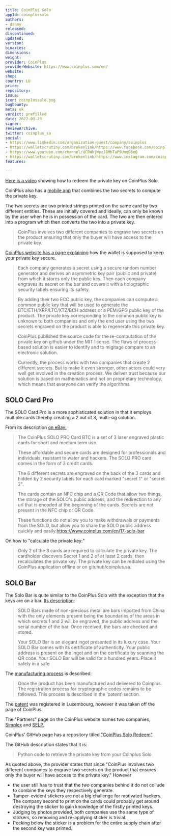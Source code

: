```yaml
---
title: CoinPlus Solo
appId: coinplussolo
authors:
- danny
released: 
discontinued: 
updated: 
version: 
binaries: 
dimensions: 
weight: 
provider: CoinPlus
providerWebsite: https://www.coinplus.com/en/
website: 
shop: 
country: LU
price: 
repository: 
issue: 
icon: coinplussolo.png
bugbounty: 
meta: ok
verdict: prefilled
date: 2022-03-23
signer: 
reviewArchive: 
twitter: coinplus_sa
social:
- https://www.linkedin.com/organization-guest/company/coinplus
- https://walletscrutiny.com/brokenlink/https://www.facebook.com/coinplus.sa/
- https://www.youtube.com/channel/UCBWhjWyzJ8MhTaP9UnqO6eQ
- https://walletscrutiny.com/brokenlink/https://www.instagram.com/coinplus_solo/
features: 

---
```


[Here is a video](https://youtube.com/watch?v=qaaQREWK9IY) showing how to redeem the private key on CoinPlus Solo.

CoinPlus also has a [mobile app](https://play.google.com/store/apps/details?id=com.coinplus.mobile) that combines the two secrets to compute the private key.

The two secrets are two printed strings printed on the same card by two different entities. These are initially covered and ideally, can only be known by the user when he is in possession of the card. The two are then entered into a program which then converts the two into a private key.

> CoinPlus involves two different companies to engrave two secrets on the product ensuring that only the buyer will have access to the private key.

[CoinPlus website has a page explaining](https://www.coinplus.com/en/content/18-security) how the wallet is supposed to keep your private key secure. 

> Each company generates a secret using a secure random number generator and derives an asymmetric key pair (public and private) from which it stores only the public key. Then each company engraves its secret on the bar and covers it with a holographic security labels ensuring its safety.
>
> By adding their two ECC public key, the companies can compute a common public key that will be used to generate the BTC/ETH/XRP/LTC/XTZ/BCH address or a PEM/GPG public key of the product. The private key corresponding to the common public key is unknown to both companies and only the end user using the two secrets engraved on the product is able to regenerate this private key.
>
> CoinPlus published the source code for the re-computation of the private key on github under the MIT license. The flaws of process-based solution is easier to identify and to migitage compare to an electronic solution.
>
> Currently, the process works with two companies that create 2 different secrets. But to make it even stronger, other actors could very well get involved in the creation process. We deliver trust because our solution is based on mathematics and not on proprietary technology, which means that everyone can verify the algorithms.

## SOLO Card Pro

The SOLO Card Pro is a more sophisticated solution in that it employs multiple cards thereby creating a 2 out of 3, multi-sig solution.

From its description [on eBay:](https://www.ebay.ca/itm/153654236151?mkevt=1&mkcid=1&mkrid=706-53473-19255-0&campid=5338722076&customid=&toolid=10050)

> The CoinPlus SOLO PRO Card BTC is a set of 3 laser engraved plastic cards for short and medium term use. 
>
> These affordable and secure cards are designed for professionals and individuals, resistant to water and hackers. The SOLO PRO card comes in the form of 3 credit cards.
>
> The 6 different secrets are engraved on the back of the 3 cards and hidden by 2 security labels for each card marked "secret 1" or "secret 2".
>
> The cards contain an NFC chip and a QR Code that allow two things, the storage of the SOLO's public address, and the redirection to any url that is encoded at the beginning of the cards. Secrets are not present in the NFC chip or QR Code. 
>
> These functions do not allow you to make withdrawals or payments from the SOLO, but allow you to share the SOLO public address quickly and easily.https://www.coinplus.com/en/17-solo-bar

On how to "calculate the private key:"

> Only 2 of the 3 cards are required to calculate the private key. The cardholder discovers Secret 1 and 2 of at least 2 cards, then recalculates the private key. The private key can be redialed using the CoinPlus application offline or on gituhub/coinplus.sa.

## SOLO Bar

The Solo Bar is quite similar to the CoinPlus Solo with the exception that the keys are on a bar. [Its description](https://www.coinplus.com/en/17-solo-bar):

> SOLO Bars made of non-precious metal are bars imported from China with the only elements present being the boundaries of the areas in which secrets 1 and 2 will be engraved, the public address and the serial number of the bar. Once received, the bars are checked and stored.
>
> Your SOLO Bar is an elegant ingot presented in its luxury case. Your SOLO Bar comes with its certificate of authenticity. Your public address is present on the ingot and on the certificate by scanning the QR code. Your SOLO Bar will be valid for a hundred years. Place it safely in a safe

The [manufacturing process](https://www.coinplus.com/en/content/11-manufacturing) is described:

> Once the product has been manufactured and delivered to Coinplus. The registration process for cryptographic codes remains to be followed. This process is described in the ‘patent’ section.

The [patent](https://patent.public.lu/fo-eregister-view/search/details/LU100497_NP/0/0/1/10/0/0/0/null_null/KG51bW1lcjooTFUxMDA0OTcpKSBBTkQgcGF0ZW50UmVjb3JkU2VxOjE=#) was registered in Luxembourg, however it was taken off the page of CoinPlus.


The "Partners" page on the CoinPlus website names two companies, [Simplex](https://www.simplex.com/) and [SELP.](https://www.selp.fr/en/home/)


CoinPlus' GitHub page has a repository titled ["CoinPlus Solo Redeem"](https://github.com/coinplus-sa/coinplus-solo-redeem)

The GitHub description states that it is:

> Python code to retrieve the private key from your Coinplus Solo


As quoted above, the provider states that since "CoinPlus involves two different companies to engrave two secrets on the product that ensures only the buyer will have access to the private key." However

* the user still has to trust that the *two* companies behind it do not collude to combine the keys they respectively generate.
* Tamper-evident stickers are not a big challenge for motivated hackers. The company second to print on the cards could probably get around destroying the sticker to gain knowledge of the firstly printed keys.
* Judging by photos provided, both companies use the same type of stickers, so removing and re-applying sticker is trivial.
* Peeking below the sticker is a problem for the entire supply chain after the second key was printed.
